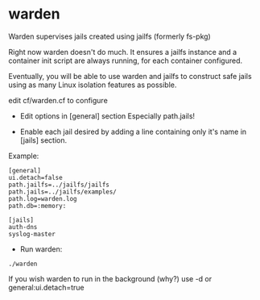 # warden
Warden supervises jails created using jailfs (formerly fs-pkg)

Right now warden doesn't do much. It ensures a jailfs instance and a
container init script are always running, for each container configured.


Eventually, you will be able to use warden and jailfs to construct
safe jails using as many Linux isolation features as possible.

edit cf/warden.cf to configure
* Edit options in [general] section
Especially path.jails!

* Enable each jail desired by adding a line containing only it's name in [jails] section.

Example:
```
[general]
ui.detach=false
path.jailfs=../jailfs/jailfs
path.jails=../jailfs/examples/
path.log=warden.log
path.db=:memory:

[jails]
auth-dns
syslog-master
```

* Run warden:
```
./warden
```

If you wish warden to run in the background (why?) use -d or general:ui.detach=true
